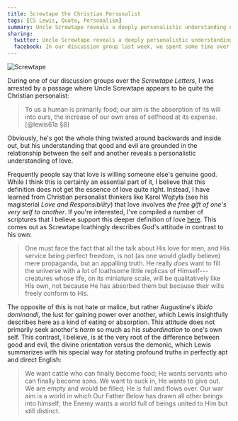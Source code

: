 ```yaml
---
title: Screwtape the Christian Personalist
tags: [CS Lewis, Quote, Personalism]
summary: Uncle Screwtape reveals a deeply personalistic understanding of good and evil.
sharing:
  twitter: Uncle Screwtape reveals a deeply personalistic understanding of good and evil.
  facebook: In our discussion group last week, we spent some time over this remarkable passage in which Uncle Screwtape reveals a deeply personalistic understanding of good and evil.  Let me explain...
---
```



![Screwtape](http://dansheffler.com/images/Paris_Gargoyle.jpg)

During one of our discussion groups over the *Screwtape Letters*, I was arrested by a passage where Uncle Screwtape appears to be quite the Christian personalist:

> To us a human is primarily food; our aim is the absorption of its
> will into ours, the increase of our own area of selfhood at its
> expense.
> [@lewis61a §8]

Obviously, he's got the whole thing twisted around backwards and inside out, but his understanding that good and evil are grounded in the relationship between the self and another reveals a personalistic understanding of love.

Frequently people say that love is willing someone else's genuine good.  While I think this is certainly an essential part of it, I believe that this definition does not get the essence of love quite right.  Instead, I have learned from Christian personalist thinkers like Karol Wojtyła (see his magisterial *Love and Responsibility*) that love involves *the free gift of one's very self to another*.  If you're interested, I've compiled a number of scriptures that I believe support this deeper definition of love [here](http://dansheffler.com/share/loveAsSelfGift.html).  This comes out as Screwtape loathingly describes God's attitude in contrast to his own:

> One must face the fact that all the talk about His love for men,
> and His service being perfect freedom, is not (as one would
> gladly believe) mere propaganda, but an appalling truth.  He
> really *does* want to fill the universe with a lot of loathsome
> little replicas of Himself--- creatures whose life, on its
> miniature scale, will be qualitatively like His own, not because
> He has absorbed them but because their wills freely conform to
> His.

The opposite of this is not hate or malice, but rather Augustine's *libido dominandi*, the lust for gaining power over another, which Lewis insightfully describes here as a kind of eating or absorption.  This attitude does not primarily seek another's *harm* so much as his *subordination* to one's own self.  This contrast, I believe, is at the very root of the difference between good and evil, the divine orientation versus the demonic, which Lewis summarizes with his special way for stating profound truths in perfectly apt and direct English:

> We want cattle who can finally become food;  He wants servants
> who can finally become sons.  We want to suck in, He wants to
> give out.  We are empty and would be filled; He is full and flows
> over.  Our war aim is a world in which Our Father Below has drawn
> all other beings into himself; the Enemy wants a world full of
> beings united to Him but still distinct.